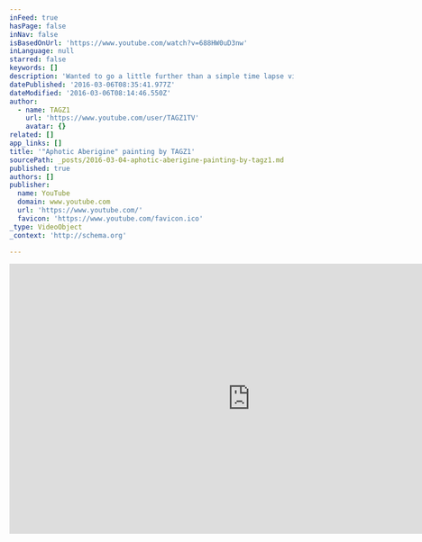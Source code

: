 ```yaml
---
inFeed: true
hasPage: false
inNav: false
isBasedOnUrl: 'https://www.youtube.com/watch?v=688HW0uD3nw'
inLanguage: null
starred: false
keywords: []
description: 'Wanted to go a little further than a simple time lapse video. Music by Payola Presley http://www.savoryrecords.com/#!payola-presley/c1y3n Check out more of my paintings at TAGZ1.com'
datePublished: '2016-03-06T08:35:41.977Z'
dateModified: '2016-03-06T08:14:46.550Z'
author:
  - name: TAGZ1
    url: 'https://www.youtube.com/user/TAGZ1TV'
    avatar: {}
related: []
app_links: []
title: '"Aphotic Aberigine" painting by TAGZ1'
sourcePath: _posts/2016-03-04-aphotic-aberigine-painting-by-tagz1.md
published: true
authors: []
publisher:
  name: YouTube
  domain: www.youtube.com
  url: 'https://www.youtube.com/'
  favicon: 'https://www.youtube.com/favicon.ico'
_type: VideoObject
_context: 'http://schema.org'

---
```

<iframe src="https://cdn.embedly.com/widgets/media.html?src=https%3A%2F%2Fwww.youtube.com%2Fembed%2F688HW0uD3nw%3Ffeature%3Doembed&amp;url=https%3A%2F%2Fwww.youtube.com%2Fwatch%3Fv%3D688HW0uD3nw&amp;image=https%3A%2F%2Fi.ytimg.com%2Fvi%2F688HW0uD3nw%2Fhqdefault.jpg&amp;key=b7d04c9b404c499eba89ee7072e1c4f7&amp;type=text%2Fhtml&amp;schema=youtube" width="854" height="480" scrolling="no" frameborder="0" allowfullscreen="allowfullscreen" style=""></iframe>